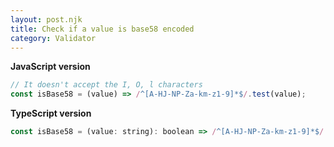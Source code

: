 ```yaml
---
layout: post.njk
title: Check if a value is base58 encoded
category: Validator
---
```


**JavaScript version**

```js
// It doesn't accept the I, O, l characters
const isBase58 = (value) => /^[A-HJ-NP-Za-km-z1-9]*$/.test(value);
```

**TypeScript version**

```js
const isBase58 = (value: string): boolean => /^[A-HJ-NP-Za-km-z1-9]*$/.test(value);
```

